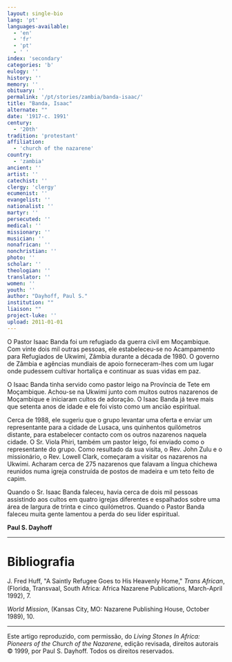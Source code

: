 ```yaml
---
layout: single-bio
lang: 'pt'
languages-available:
  - 'en'
  - 'fr'
  - 'pt'
  - ' '
index: 'secondary'
categories: 'b'
eulogy: ''
history: ''
memory: ''
obituary: ''
permalink: '/pt/stories/zambia/banda-isaac/'
title: "Banda, Isaac"
alternate: ""
date: '1917-c. 1991'
century:
  - '20th'
tradition: 'protestant'
affiliation:
  - 'church of the nazarene'
country:
  - 'zambia'
ancient: ''
artist: ''
catechist: ''
clergy: 'clergy'
ecumenist: ''
evangelist: ''
nationalist: ''
martyr: ''
persecuted: ''
medical: ''
missionary: ''
musician: ''
nonafrican: ''
nonchristian: ''
photo: ''
scholar: ''
theologian: ''
translator: ''
women: ''
youth: ''
author: "Dayhoff, Paul S."
institution: ""
liaison: ""
project-luke: ''
upload: 2011-01-01
---
```




O Pastor Isaac Banda foi um refugiado da guerra civil em Moçambique. Com vinte dois mil outras pessoas, ele estabeleceu-se no Acampamento para Refugiados de Ukwimi, Zâmbia durante a década de 1980. O governo de Zâmbia e agências mundiais de apoio forneceram-lhes com um lugar onde pudessem cultivar hortaliça e continuar as suas vidas em paz.

O Isaac Banda tinha servido como pastor leigo na Província de Tete em Moçambique. Achou-se na Ukwimi junto com muitos outros nazarenos de Moçambique e iniciaram cultos de adoração. O Isaac Banda já teve mais que setenta anos de idade e ele foi visto como um ancião espiritual.

Cerca de 1988, ele sugeriu que o grupo levantar uma oferta e enviar um representante para a cidade de Lusaca, uns quinhentos quilómetros distante, para estabelecer contacto com os outros nazarenos naquela cidade. O Sr. Viola Phiri, também um pastor leigo, foi enviado como o representante do grupo. Como resultado da sua visita, o Rev. John Zulu e o missionário, o Rev. Lowell Clark, começaram a visitar os nazarenos na Ukwimi. Acharam cerca de 275 nazarenos que falavam a língua chichewa reunidos numa igreja construída de postos de madeira e um teto feito de capim.

Quando o Sr. Isaac Banda faleceu, havia cerca de dois mil pessoas assistindo aos cultos em quatro igrejas diferentes e espalhados sobre uma área de largura de trinta e cinco quilómetros. Quando o Pastor Banda faleceu muita gente lamentou a perda do seu líder espiritual.

**Paul S. Dayhoff**

---

# Bibliografia

J. Fred Huff, "A Saintly Refugee Goes to His Heavenly Home," *Trans African*, (Florida, Transvaal, South Africa: Africa Nazarene Publications, March-April 1992), 7.

*World Mission*, (Kansas City, MO: Nazarene Publishing House, October 1989), 10.

---

Este artigo reproduzido, com permissão, do *Living Stones In Africa: Pioneers of the Church of the Nazarene*, edição revisada, direitos autorais © 1999, por Paul S. Dayhoff. Todos os direitos reservados.

